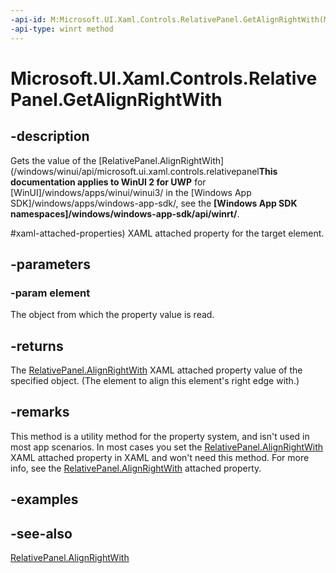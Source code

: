 ```yaml
---
-api-id: M:Microsoft.UI.Xaml.Controls.RelativePanel.GetAlignRightWith(Microsoft.UI.Xaml.UIElement)
-api-type: winrt method
---
```


<!-- Method syntax
public object GetAlignRightWith(Windows.UI.Xaml.UIElement element)
-->

# Microsoft.UI.Xaml.Controls.RelativePanel.GetAlignRightWith

## -description
Gets the value of the [RelativePanel.AlignRightWith](/windows/winui/api/microsoft.ui.xaml.controls.relativepanel**This documentation applies to WinUI 2 for UWP** for [WinUI]/windows/apps/winui/winui3/ in the [Windows App SDK]/windows/apps/windows-app-sdk/, see the **[Windows App SDK namespaces]/windows/windows-app-sdk/api/winrt/**.

#xaml-attached-properties) XAML attached property for the target element.

## -parameters
### -param element
The object from which the property value is read.

## -returns
The [RelativePanel.AlignRightWith](/windows/winui/api/microsoft.ui.xaml.controls.relativepanel#xaml-attached-properties) XAML attached property value of the specified object. (The element to align this element's right edge with.)

## -remarks
This method is a utility method for the property system, and isn't used in most app scenarios. In most cases you set the [RelativePanel.AlignRightWith](/windows/winui/api/microsoft.ui.xaml.controls.relativepanel#xaml-attached-properties) XAML attached property in XAML and won't need this method. For more info, see the [RelativePanel.AlignRightWith](/windows/winui/api/microsoft.ui.xaml.controls.relativepanel#xaml-attached-properties) attached property.

## -examples

## -see-also
[RelativePanel.AlignRightWith](/windows/winui/api/microsoft.ui.xaml.controls.relativepanel#xaml-attached-properties)
